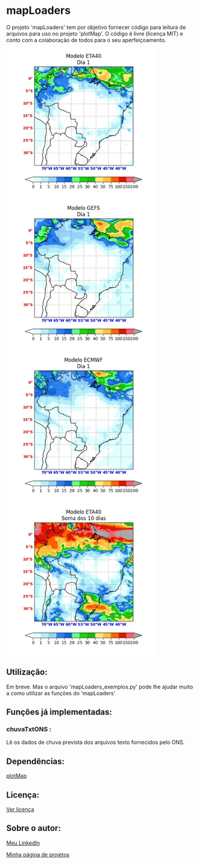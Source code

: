 # mapLoaders
O projeto 'mapLoaders' tem por objetivo fornecer código para leitura de arquivos para uso no projeto 'plotMap'.
O código é livre (licença MIT) e conto com a colaboração de todos para o seu aperfeiçoamento.

<img src="txtsONS/Saida/ETA40_fig_dia_1.jpg" width="400"> <img src="txtsONS/Saida/GEFS_fig_dia_1.jpg" width="400"> <img src="txtsONS/Saida/ECMWF_fig_dia_1.jpg" width="400"> <img src="txtsONS/Saida/ETA40_fig_total.jpg" width="400">


## Utilização:

Em breve. Mas o arquivo 'mapLoaders_exemplos.py' pode lhe ajudar muito a como utilizar as funções do 'mapLoaders'


## Funções já implementadas:

### chuvaTxtONS :
Lê os dados de chuva prevista dos arquivos texto fornecidos pelo ONS.


## Dependências:

[plotMap](https://github.com/NelsonBittencourt/plotMap)


## Licença:

[Ver licença](LICENSE)


## Sobre o autor:

[Meu LinkedIn](http://www.linkedin.com/in/nelsonrossibittencourt)

[Minha página de projetos](http://www.nrbenergia.somee.com)


